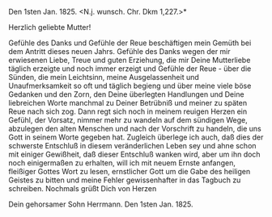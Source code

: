  Den 1sten Jan. 1825.
<N.j. wunsch. Chr. Dkm 1,227.>*

Herzlich geliebte Mutter!

Gefühle des Danks und Gefühle der Reue beschäftigen mein Gemüth bei dem Antritt dieses neuen Jahrs. Gefühle des Danks wegen der mir erwiesenen Liebe, Treue und guten Erziehung, die mir Deine Mutterliebe täglich erzeigte und noch immer erzeigt und Gefühle der Reue - über die Sünden, die mein Leichtsinn, meine Ausgelassenheit und Unaufmerksamkeit so oft und täglich begieng und über meine viele böse Gedanken und den Zorn, den Deine überlegten Handlungen und Deine liebreichen Worte manchmal zu Deiner Betrübniß und meiner zu späten Reue nach sich zog. Dann regt sich noch in meinem reuigen Herzen ein Gefühl, der Vorsatz, nimmer mehr zu wandeln auf dem sündigen Wege, abzulegen den alten Menschen und nach der Vorschrift zu handeln, die uns Gott in seinem Worte gegeben hat. Zugleich überlege ich auch, daß dies der schwerste Entschluß in diesem veränderlichen Leben sey und ahne schon mit einiger Gewißheit, daß dieser Entschluß wanken wird, aber um ihn doch noch einigermaßen zu erhalten, will ich mit neuem Ernste anfangen, fleißiger Gottes Wort zu lesen, ernstlicher Gott um die Gabe des heiligen Geistes zu bitten und meine Fehler gewissenhafter in das Tagbuch zu schreiben. Nochmals grüßt Dich von Herzen

 Dein gehorsamer Sohn Herrmann.
Den 1sten Jan. 1825.
